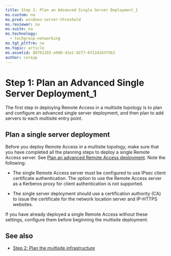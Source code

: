```yaml
---
title: Step 1: Plan an Advanced Single Server Deployment_1
ms.custom: na
ms.prod: windows-server-threshold
ms.reviewer: na
ms.suite: na
ms.technology: 
  - techgroup-networking
ms.tgt_pltfrm: na
ms.topic: article
ms.assetid: 80761203-a998-41e1-9277-6f12d163f563
author: coreyp
---
```

# Step 1: Plan an Advanced Single Server Deployment_1
The first step in deploying Remote Access in a multisite topology is to plan and configure an advanced single server deployment, and then plan to add servers to each multisite entry point.  
  
## <a name="bkmk_1_1_Single_Server"></a>Plan a single server deployment  
Before you deploy Remote Access in a multisite topology, make sure that you have completed all the planning steps to deploy a single Remote Access server. See [Plan an advanced Remote Access deployment](assetId:///fc9ef16f-2f93-493a-9b55-c21df5e4b73d). Note the following:  
  
-   The single Remote Access server must be configured to use IPsec client certificate authentication. The option to use the Remote Access server as a Kerberos proxy for client authentication is not supported.  
  
-   The single server deployment should use a certification authority \(CA\) to issue the certificate for the network location server and IP\-HTTPS websites.  
  
If you have already deployed a single Remote Access without these settings, configure them before beginning the multisite deployment.  
  
## <a name="BKMK_Links"></a>See also  
  
-   [Step 2: Plan the multisite infrastructure](assetId:///bd7b4f5e-91b5-49ac-81bb-53c0008b7f4f)  
  

